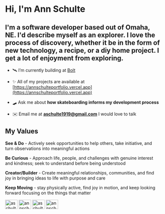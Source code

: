 # Hi, I'm Ann Schulte
## I'm a software developer based out of Omaha, NE. I'd describe myself as an explorer. I love the process of discovery, whether it be in the form of new technology, a recipe, or a diy home project. I get a lot of enjoyment from exploring.

- 🛰️ I’m currently building at [Bolt](https://www.boltfeed.app/)

- ✨ All of my projects are available at [https://annschulteportfolio.vercel.app](https://annschulteportfolio.vercel.app)

- 🛹 Ask me about **how skateboarding informs my development process**

- ✉️ Email me at **aschulte1919@gmail.com** I would love to talk

## My Values

**See & Do** - Actively seek opportunities to help others, take initiative, and turn observations into meaningful actions

**Be Curious** - Approach life, people, and challenges with genuine interest and kindness; seek to understand before being understood

**Creator/Builder** - Create meaningful relationships, communities, and find joy in bringing ideas to life with purpose and care

**Keep Moving** - stay physically active, find joy in motion, and keep looking forward focusing on the things that matter


<p align="left">
<a href="https://codepen.io/aschulte1919" target="blank"><img align="center" src="https://raw.githubusercontent.com/rahuldkjain/github-profile-readme-generator/master/src/images/icons/Social/codepen.svg" alt="aschulte1919" height="30" width="40" /></a>
<a href="https://linkedin.com/in/annschulte" target="blank"><img align="center" src="https://raw.githubusercontent.com/rahuldkjain/github-profile-readme-generator/master/src/images/icons/Social/linked-in-alt.svg" alt="annschulte" height="30" width="40" /></a>
<a href="https://codesandbox.com/aschulte1919" target="blank"><img align="center" src="https://raw.githubusercontent.com/rahuldkjain/github-profile-readme-generator/master/src/images/icons/Social/codesandbox.svg" alt="aschulte1919" height="30" width="40" /></a>
<a href="https://instagram.com/annschulte" target="blank"><img align="center" src="https://raw.githubusercontent.com/rahuldkjain/github-profile-readme-generator/master/src/images/icons/Social/instagram.svg" alt="annschulte" height="30" width="40" /></a>
</p>
